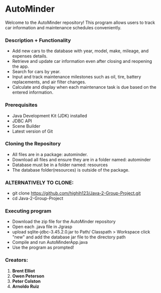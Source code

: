 # **AutoMinder**
Welcome to the AutoMinder repository! This program allows users to track car information and maintenance schedules conveniently.

### Description + Functionality
- Add new cars to the database with year, model, make, mileage, and expenses details.
- Retrieve and update car information even after closing and reopening the app.
- Search for cars by year.
- Input and track maintenance milestones such as oil, tire, battery replacements, and air filter changes.
- Calculate and display when each maintenance task is due based on the entered information.
### Prerequisites
- Java Development Kit (JDK) installed
- JDBC API
- Scene Builder
- Latest version of Git
### Cloning the Repository
- All files are in a package: autominder.
- Download all files and ensure they are in a folder named: autominder
- Database must be in a folder named: resources
- The database folder(resources) is outside of the package.
### ALTERNATIVELY TO CLONE:
- git clone https://github.com/highih123/Java-2-Group-Project.git
- cd Java-2-Group-Project
### Executing program
- Download the zip file for the AutoMinder repository
- Open each .java file in Jgrasp
- upload sqlite-jdbc-3.45.2.0.jar to Path/ Classpath > Workspace click "new" and add the database jar file to the directory path
- Compile and run AutoMinderApp.java
- Use the program as prompted!
### Creators:
1. **Brent Elliot**
2. **Owen Peterson**
3. **Peter Colston**
4. **Arnoldo Ruiz**
